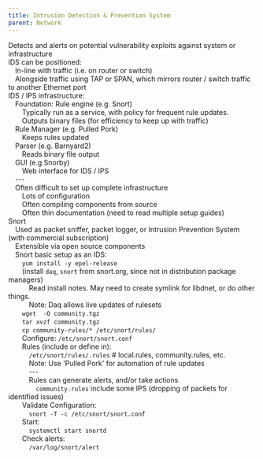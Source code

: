 ```yaml
---
title: Intrusion Detection & Prevention System
parent: Network
---
```


Detects and alerts on potential vulnerability exploits against system or infrastructure  
 IDS can be positioned:  
  In-line with traffic \(i.e. on router or switch\)  
  Alongside traffic using TAP or SPAN, which mirrors router / switch traffic to another Ethernet port  
 IDS / IPS infrastructure:  
  Foundation: Rule engine \(e.g. Snort\)  
   Typically run as a service, with policy for frequent rule updates.  
   Outputs binary files \(for efficiency to keep up with traffic\)  
  Rule Manager \(e.g. Pulled Pork\)  
   Keeps rules updated  
  Parser \(e.g. Barnyard2\)  
   Reads binary file output  
  GUI \(e.g Snorby\)  
   Web interface for IDS / IPS  
  ---  
  Often difficult to set up complete infrastructure  
   Lots of configuration  
   Often compiling components from source  
   Often thin documentation \(need to read multiple setup guides\)  
 Snort  
  Used as packet sniffer, packet logger, or Intrusion Prevention System \(with commercial subscription\)  
  Extensible via open source components  
  Snort basic setup as an IDS:  
   `yum install -y epel-release`  
   \(install `daq`, `snort` from snort.org, since not in distribution package managers\)  
    Read install notes. May need to create symlink for libdnet, or do other things.  
    Note: Daq allows live updates of rulesets  
   `wget  -O community.tgz`  
   `tar xvzf community.tgz`  
   `cp community-rules/* /etc/snort/rules/`  
   Configure: `/etc/snort/snort.conf`  
   Rules \(include or define in\):  
    `/etc/snort/rules/.rules` # local.rules, community.rules, etc.  
    Note: Use 'Pulled Pork' for automation of rule updates  
    ---  
    Rules can generate alerts, and/or take actions  
     `community.rules` include some IPS \(dropping of packets for identified issues\)  
   Validate Configuration:  
    `snort -T -c /etc/snort/snort.conf`  
   Start:  
    `systemctl start snortd`  
   Check alerts:  
    `/var/log/snort/alert`  

